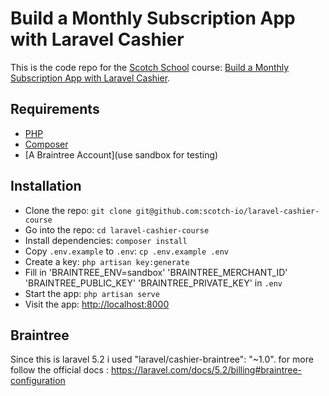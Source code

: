 # Build a Monthly Subscription App with Laravel Cashier

This is the code repo for the [Scotch School](https://school.scotch.io) course: [Build a Monthly Subscription App with Laravel Cashier](https://school.scotch.io/build-a-monthly-subscription-app-with-laravel-cashier). 

## Requirements 

- [PHP](https://secure.php.net/)
- [Composer](https://getcomposer.org/)
- [A Braintree Account](use sandbox for testing)

## Installation

- Clone the repo: `git clone git@github.com:scotch-io/laravel-cashier-course`
- Go into the repo: `cd laravel-cashier-course`
- Install dependencies: `composer install`
- Copy `.env.example` to `.env`: `cp .env.example .env`
- Create a key: `php artisan key:generate`
- Fill in 'BRAINTREE_ENV=sandbox' 'BRAINTREE_MERCHANT_ID' 'BRAINTREE_PUBLIC_KEY' 'BRAINTREE_PRIVATE_KEY' in `.env`
- Start the app: `php artisan serve`
- Visit the app: <http://localhost:8000>


## Braintree 
Since this is laravel 5.2 i used "laravel/cashier-braintree": "~1.0".
for more follow the official docs : https://laravel.com/docs/5.2/billing#braintree-configuration


